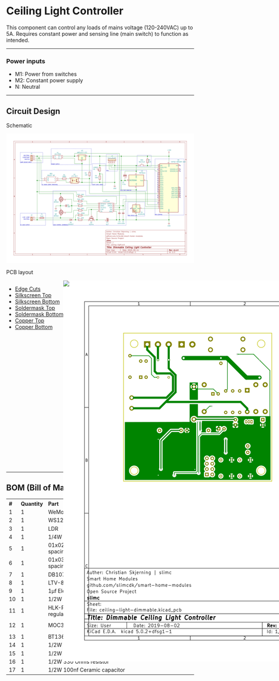<h1>Ceiling Light Controller</h1>

This component can control any loads of mains voltage (120-240VAC) up to 5A.
Requires constant power and sensing line (main switch) to function as intended.


<hr>
<h3>Power inputs</h3>
<ul>
    <li>M1: Power from switches</li>
    <li>M2: Constant power supply</li>
    <li>N: Neutral</li>
</ul>






<hr>
<h2>Circuit Design</h2>
<p>Schematic</p>

<img src="exports/ceiling-light.svg">

<p>PCB layout</p>

<div style="height: 500px; width:100%">
  
  <div style="float:left; height: 100%; width:auto;">
    <ul>
      <li><a href="exports/ceiling-light-Edge.Cuts.svg">Edge Cuts</a></li>
      <li><a href="exports/ceiling-light-F.SilkS.svg">Silkscreen Top</a></li>
      <li><a href="exports/ceiling-light-B.SilkS.svg">Silkscreen Bottom</a></li>  
      <li><a href="exports/ceiling-light-F.Mask.svg">Soldermask Top</a></li>
      <li><a href="exports/ceiling-light-B.Mask.svg">Soldermask Bottom</a></li>
      <li><a href="exports/ceiling-light-F.Cu.svg">Copper Top</a></li>
      <li><a href="exports/ceiling-light-B.Cu.svg">Copper Bottom</a></li>
    </ul>
  </div>
  
  
  <div style="margin-left:auto; margin-right:auto; height:100%; width:100%;">
    <img src="exports/ceiling-light-Edge.Cuts.svg" style="position: absolute;">
    <img src="exports/ceiling-light-F.SilkS.svg" style="position: absolute;">
    <img src="exports/ceiling-light-B.SilkS.svg" style="position: absolute;">
    <img src="exports/ceiling-light-F.Mask.svg" style="position: absolute;">
    <img src="exports/ceiling-light-B.Mask.svg" style="position: absolute;">
    <img src="exports/ceiling-light-B.Cu.svg" style="position: absolute;">
    <img src="exports/ceiling-lightr-F.Cu.svg" style="position: absolute;">
  </div>
</div>


<hr>

<h2> BOM (Bill of Materials) </h2>
<table style="text-align:left">
  <tr><th>#</th>  <th>Quantity</th> <th>Part</th>                     <th>Section</th>        <th>Link</th>  </tr>
  <tr><td>1</td>  <td>1</td>        <td>WeMos D1 (ESP8266)</td>       <td>Controller</td>     <td></td>      </tr>
  <tr><td>2</td>  <td>1</td>        <td>WS1228b RGB LED</td>          <td></td>               <td></td>      </tr>
  <tr><td>3</td>  <td>1</td>        <td>LDR</td>                      <td></td>               <td></td>      </tr>
  <tr><td>4</td>  <td>1</td>        <td>1/4W 10k Ohms resistor</td>   <td></td>               <td></td>      </tr>
  <tr><td>5</td>  <td>1</td>        <td>01x02 Screw terminal 
                                          (5.08mm pin spacing)</td>   <td></td>               <td></td>      </tr>
  <tr><td>6</td>  <td>1</td>        <td>01x03 Screw terminal 
                                          (5.08mm pin spacing)</td>   <td></td>               <td></td>      </tr>
  <tr><td>7</td>  <td>1</td>        <td>DB107 Full bridge 
                                          rectifier</td>              <td>Sensing</td>        <td></td>      </tr>
  <tr><td>8</td>  <td>1</td>        <td>LTV-817 Optocoupler</td>      <td></td>               <td></td>      </tr>
  <tr><td>9</td>  <td>1</td>        <td>1µf Electrolytic capacitor 
                                          (min 50V)</td>              <td></td>               <td></td>      </tr>
  <tr><td>10</td> <td>1</td>        <td>1/2W 10k Ohms resistor</td>   <td></td>               <td></td>      </tr>
  <tr><td>11</td> <td>1</td>        <td>HLK-PM05 AC-DC 5V voltage 
                                          regulator</td>              <td></td>               <td></td>      </tr>
  <tr><td>12</td> <td>1</td>        <td>MOC3021 Optocoupler</td>      <td>Load switcher</td>  <td></td>      </tr>
  <tr><td>13</td> <td>1</td>        <td>BT136 Triac (500V)</td>       <td></td>               <td></td>      </tr>
  <tr><td>14</td> <td>1</td>        <td>1/2W 100 Ohms resistor</td>   <td></td>               <td></td>      </tr>
  <tr><td>15</td> <td>1</td>        <td>1/2W 10k Ohms resistor</td>   <td></td>               <td></td>      </tr>
  <tr><td>16</td> <td>1</td>        <td>1/2W 330 Ohms resistor</td>   <td></td>               <td></td>      </tr>
  <tr><td>17</td> <td>1</td>        <td>1/2W 100nf Ceramic 
                                          capacitor</td>              <td></td>               <td></td>      </tr>
</table>
